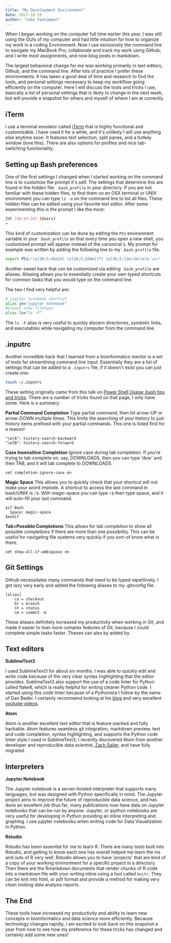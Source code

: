 ```yaml
---
title: "My Development Environment"
date: 2017-10-26
author: "Jake VanCampen"
---
```

When I began working on the computer full time earlier this year, I was still using the GUIs of my computer and had little intuition for how to organize my work in a coding Environment. Now I use exclusively the command line to navigate my MacBook Pro; collaborate and track my work using Github; and I write most assignments, and now blog posts in markdown.


The largest behavioral change for me was working primarily in text editors, Github, and the command line. After lots of practice I prefer these environments. It has taken a good deal of time and research to find the tools, and personal settings necessary to keep my workflow going efficiently on the computer. Here I will discuss the tools and tricks I use, basically a list of personal settings that is likely to change in the next week, but will provide a snapshot for others and myself of where I am at currently.


## iTerm

I use a terminal emulator called [iTerm](https://www.iterm2.com/documentation-one-page.html) that is highly functional and customizable. I have used it for a while, and it's unlikely I will use anything else anytime soon. It features text selection, split panes, and a hotkey window (love this). There are also options for profiles and nice tab-switching functionality.


## Setting up Bash preferences

One of the first settings I changed when I started working on the command line is to customize the prompt it's self. The settings that determine this are found in the hidden file: `.bash_profile` in your directory. If you are not familiar with these hidden files, to find them on an OSX terminal or UNIX environment you can type `ls -a` on the command line to list all files. These hidden files can be edited using your favorite text editor. After some experimenting this is the prompt I like the most:

```bash
JVC [08:44:28] (Users)
→
```

This kind of customization can be done by editing the `PS1` environment variable in your `.bash_profile` so that every time you open a new shell, you customized prompt will appear instead of the canonical `$`. My prompt for example was written by adding the following line to my `.bash_profile` file.

```bash
export PS1="\e[38;5;45mJVC \e[38;5;208m[\T] \e[38;5;13m(\W)\e[m \n→"
```

Another sweet hack that can be customized via editing `.bash_profile` are aliases. Aliasing allows you to essentially create your own typed shortcuts for common tasks that you would type on the command line.

The two I find very helpful are:

```bash
# jupyter notebook shortcut
alias jn="jupyter notebook"
#always show filetype
alias ls="ls -F"
```


The `ls -F` alias is very useful to quickly discern directories, symbolic links, and executables while navigating my computer from the command line.

## .inputrc

Another incredible hack that I learned from a bioinformatics mentor is a set of tools for streamlining command line input. Essentially they are a list of settings that can be added to a `.inputrc` file, if it doesn't exist you can just create one:

```bash
touch ~/.inputrc
```

These setting originally came from this talk on [Power Shell Usage: bash tips and tricks](http://www.ukuug.org/events/linux2003/papers/bash_tips/). There are a number of tricks found on that page, I only have some. Here is a summary:


**Partial Command Completion**
Type partial command, then hit arrow-UP or arrow-DOWN multiple times.
This limits the searching of your history to just history items
prefixed with your partial commands. This one is listed first for a reason!

```
"\e[A": history-search-backward
"\e[B": history-search-forward
```

**Case Insensitive Completion**
Ignore case during tab completion.
If you're trying to tab complete on, say, DOWNLOADS, then you can
type 'dow' and then TAB, and it will tab complete to DOWNLOADS.
```
set completion-ignore-case on
```


**Magic Space**
This allows you to quickly check that your shortcut will not make your wolrd implode. A shortcut to access the last command in bash/UNIX is `!$`. With magic-space you can type `!$` then type space, and it will auto-fill your last command.

```
$if Bash
  Space: magic-space
$endif
```

**Tab=Possible Completions**
This allows for tab completion to show all possible completions if there are more than one possibility. This can be useful for navigating file systems very quickly if you sort-of know what is there.

```
set show-all-if-ambiguous on
```

## Git Settings

Github necessitates many commands that need to be typed repetitively. I got lazy very early and added the following aliases to my .gitconfig file.

```
[alias]
	co = checkout
	br = branch
	st = status
	cm = commit -m
```


These aliases definitely increased my productivity when working in Git, and made it easier to lean more complex features of Git, because I could complete simple tasks faster. Theses can also by added by


## Text editors

**SublimeText3**

I used SublimeText3 for about six months. I was able to quickly edit and write code because of the very clear syntax highlighting that the editor provides. SublimeText3 also support the use of a code linter for Python called flake8, which is really helpful for writing cleaner Python code. I started using this code linter because of a Pythonista I follow by the name of Dan Bader. I certainly recommend looking at his [blog](https://dbader.org/) and very excellent [youtube videos](https://www.youtube.com/channel/UCI0vQvr9aFn27yR6Ej6n5UA/videos).

**Atom**

Atom is another excellent text editor that is feature-packed and fully hackable. Atom features seamless git integration, markdown preview, text and code completion, syntax highlighting, and supports the Python code linter style I used in SublimeText3. I recently discovered Atom from another developer and reproducible data scientist, [Zach Sailer](https://github.com/Zsailer), and have fully migrated.


## Interpreters

**Jupyter Notebook**

The Jupyter notebook is a server-hosted interpreter that supports many languages, but was designed with Python specifically in mind. The Jupyter project aims to improve the future of reproducible data science, and has done an excellent job thus far; many publications now have data on Jupyter notebooks that can be run by anyone. Jupyter, or ipython notebooks are very useful for developing in Python providing an inline interpreting and graphing. I use jupyter notebooks when writing code for Data Visualization in Python.

**Rstudio**

Rstudio has been essential for me to learn R. There are many tools built into Rstudio, and getting to know each one has overall helped me learn the ins and outs of R very well. Rstudio allows you to have 'projects' that are kind of a copy of your working environment for a specific project in a directory. Then there are the Rmarkdown documents that render chunks of R code into a markdown file with your writing inline using a tool called `knitr`. They can be knit into html, or pdf format and provide a method for making very clean looking data analysis reports.

## The End

These tools have increased my productivity and ability to learn new concepts in bioinformatics and data science more efficiently. Because technology changes rapidly, I am excited to look back on this snapshot a year from now to see how my preference for these tricks has changed and certainly add some new ones!

